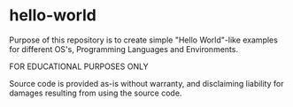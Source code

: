 # hello-world
<p>Purpose of this repository is to create simple "Hello World"-like examples for different OS's, Programming Languages and Environments.</p>
<p>FOR EDUCATIONAL PURPOSES ONLY</p>
<p>Source code is provided as-is without warranty, and disclaiming liability for damages resulting from using the source code.</p>
